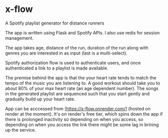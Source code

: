 # x-flow
A Spotify playlist generator for distance runners

The app is written using Flask and Spotify APIs. I also use redis for session management. 

The app takes age, distance of the run, duration of the run along with genres you are interested in as input (last is a multi-select). 

Spotify authorization flow is used to authenticate users, and once authenticated a link to a playlist is made available. 

The premise behind the app is that the your heart rate tends to match the tempo of the music you are listening to. A good workout should take you to about 80% of your max heart rate (an age dependent number). The songs in the generated playlist are sequenced such that you start gently and gradually build up your heart rate. 

App can be acccessed from [https://x-flow.onrender.com/] (hosted on render at the moment). It's on render's free tier, which spins down the app if there is prolonged inactivity so depending on when you access, so depending on when you access the link there might be some lag in brining up the service. 
